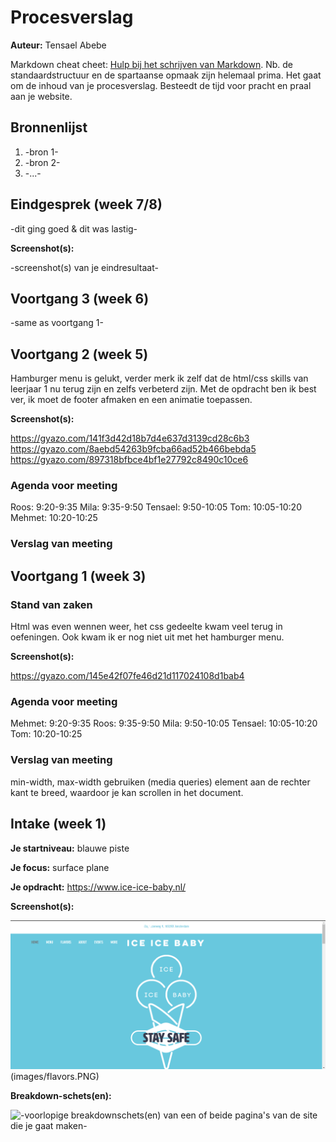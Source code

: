 # Procesverslag
**Auteur:** Tensael Abebe

Markdown cheat cheet: [Hulp bij het schrijven van Markdown](https://github.com/adam-p/markdown-here/wiki/Markdown-Cheatsheet). Nb. de standaardstructuur en de spartaanse opmaak zijn helemaal prima. Het gaat om de inhoud van je procesverslag. Besteedt de tijd voor pracht en praal aan je website.



## Bronnenlijst
1. -bron 1-
2. -bron 2-
3. -...-



## Eindgesprek (week 7/8)

-dit ging goed & dit was lastig-

**Screenshot(s):**

-screenshot(s) van je eindresultaat-



## Voortgang 3 (week 6)

-same as voortgang 1-



## Voortgang 2 (week 5)

Hamburger menu is gelukt, verder merk ik zelf dat de html/css skills van leerjaar 1 nu terug zijn en zelfs
verbeterd zijn. Met de opdracht ben ik best ver, ik moet de footer afmaken en een animatie toepassen.

**Screenshot(s):**

https://gyazo.com/141f3d42d18b7d4e637d3139cd28c6b3
https://gyazo.com/8aebd54263b9fcba66ad52b466bebda5
https://gyazo.com/897318bfbce4bf1e27792c8490c10ce6

### Agenda voor meeting

Roos: 9:20-9:35
Mila: 9:35-9:50
Tensael: 9:50-10:05
Tom: 10:05-10:20
Mehmet: 10:20-10:25

### Verslag van meeting







## Voortgang 1 (week 3)

### Stand van zaken

Html was even wennen weer, het css gedeelte kwam veel terug in oefeningen.
Ook kwam ik er nog niet uit met het hamburger menu.

**Screenshot(s):**

https://gyazo.com/145e42f07fe46d21d117024108d1bab4

### Agenda voor meeting

Mehmet: 9:20-9:35
Roos: 9:35-9:50
Mila: 9:50-10:05
Tensael: 10:05-10:20
Tom: 10:20-10:25

### Verslag van meeting

min-width, max-width gebruiken (media queries)
element aan de rechter kant te breed, waardoor je kan scrollen in het document.



## Intake (week 1)

**Je startniveau:** blauwe piste

**Je focus:** surface plane

**Je opdracht:** https://www.ice-ice-baby.nl/

**Screenshot(s):**

![screenshot(s) die een goed beeld geven van de website die je gaat maken](images/home.PNG)
(images/flavors.PNG)

**Breakdown-schets(en):**

![-voorlopige breakdownschets(en) van een of beide pagina's van de site die je gaat maken-](images/breakdown-schets.png)
